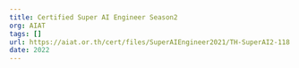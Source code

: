 ```yaml
---
title: Certified Super AI Engineer Season2
org: AIAT
tags: []
url: https://aiat.or.th/cert/files/SuperAIEngineer2021/TH-SuperAI2-118.png
date: 2022
---
```


